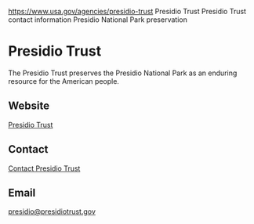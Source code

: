 

https://www.usa.gov/agencies/presidio-trust
Presidio Trust
Presidio Trust contact information
Presidio National Park preservation

Presidio Trust
==============

The Presidio Trust preserves the Presidio National Park as an enduring resource for the American people.

Website
-------

[Presidio Trust](http://www.presidio.gov)

Contact
-------

[Contact Presidio Trust](https://presidio.gov/visit/contact-feedback)

Email
-----

[presidio@presidiotrust.gov](mailto:presidio@presidiotrust.gov)
